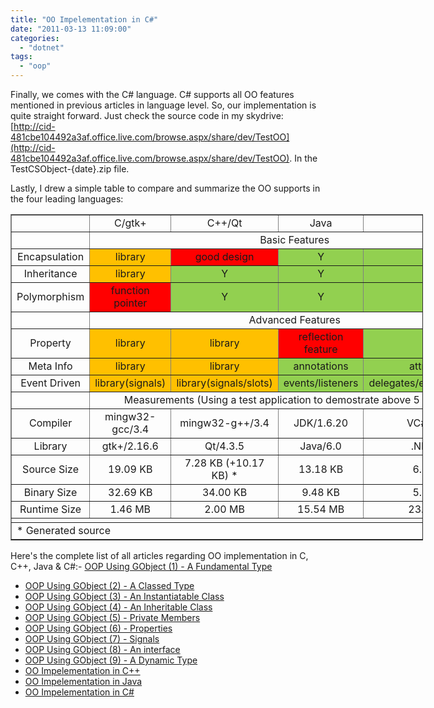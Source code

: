 ```yaml
---
title: "OO Impelementation in C#"
date: "2011-03-13 11:09:00"
categories: 
  - "dotnet"
tags: 
  - "oop"
---
```


Finally, we comes with the C# language. C# supports all OO features mentioned in previous articles in language level. So, our implementation is quite straight forward. Just check the source code in my skydrive: [http://cid-481cbe104492a3af.office.live.com/browse.aspx/share/dev/TestOO](http://cid-481cbe104492a3af.office.live.com/browse.aspx/share/dev/TestOO). In the TestCSObject-{date}.zip file.

Lastly, I drew a simple table to compare and summarize the OO supports in the four leading languages:

<table style="text-align: center; width: 660px;" border="1" cellspacing="0" cellpadding="0"><tbody><tr><td style="width: 120px;"></td><td style="width: 130px;">C/gtk+</td><td style="width: 170px;">C++/Qt</td><td style="width: 130px;">Java</td><td style="width: 170px;">C#</td></tr><tr><td></td><td colspan="4">Basic Features</td></tr><tr><td>Encapsulation</td><td style="background-color: #ffc000;">library</td><td style="background-color: red;">good design</td><td style="background-color: #92d050;">Y</td><td style="background-color: #92d050;">Y</td></tr><tr><td>Inheritance</td><td style="background-color: #ffc000;">library</td><td style="background-color: #92d050;">Y</td><td style="background-color: #92d050;">Y</td><td style="background-color: #92d050;">Y</td></tr><tr><td>Polymorphism</td><td style="background-color: red;">function pointer</td><td style="background-color: #92d050;">Y</td><td style="background-color: #92d050;">Y</td><td style="background-color: #92d050;">Y</td></tr><tr><td></td><td colspan="4">Advanced Features</td></tr><tr><td>Property</td><td style="background-color: #ffc000;">library</td><td style="background-color: #ffc000;">library</td><td style="background-color: red;">reflection feature</td><td style="background-color: #92d050;">Y</td></tr><tr><td>Meta Info</td><td style="background-color: #ffc000;">library</td><td style="background-color: #ffc000;">library</td><td style="background-color: #92d050;">annotations</td><td style="background-color: #92d050;">attributes</td></tr><tr><td>Event Driven</td><td style="background-color: #ffc000;">library(signals)</td><td style="background-color: #ffc000;">library(signals/slots)</td><td style="background-color: #92d050;">events/listeners</td><td style="background-color: #92d050;">delegates/events/handlers</td></tr><tr><td></td><td colspan="4">Measurements (Using a test application to demostrate above 5 features)</td></tr><tr><td>Compiler</td><td>mingw32-gcc/3.4</td><td>mingw32-g++/3.4</td><td>JDK/1.6.20</td><td>VC#/2005</td></tr><tr><td>Library</td><td>gtk+/2.16.6</td><td>Qt/4.3.5</td><td>Java/6.0</td><td>.NET/2.0</td></tr><tr><td>Source Size</td><td>19.09 KB</td><td>7.28 KB (+10.17 KB) *</td><td>13.18 KB</td><td>6.28 KB</td></tr><tr><td>Binary Size</td><td>32.69 KB</td><td>34.00 KB</td><td>9.48 KB</td><td>5.50 KB</td></tr><tr><td>Runtime Size</td><td>1.46 MB</td><td>2.00 MB</td><td>15.54 MB</td><td>23.84 MB</td></tr><tr><td style="text-align: left;" colspan="5"></td></tr><tr><td style="text-align: left;" colspan="5">* Generated source</td></tr></tbody></table>

Here's the complete list of all articles regarding OO implementation in C, C++, Java & C#:- [OOP Using GObject (1) - A Fundamental Type](https://www.gonwan.com/2011/03/11/oop-using-gobject-1-a-fundamental-type/)
- [OOP Using GObject (2) - A Classed Type](https://www.gonwan.com/2011/03/11/oop-using-gobject-2-a-classed-type/)
- [OOP Using GObject (3) - An Instantiatable Class](https://www.gonwan.com/2011/03/11/oop-using-gobject-3-an-instantiatable-class/)
- [OOP Using GObject (4) - An Inheritable Class](https://www.gonwan.com/2011/03/11/oop-using-gobject-4-an-inheritable-class/)
- [OOP Using GObject (5) - Private Members](https://www.gonwan.com/2011/03/11/oop-using-gobject-5-private-members/)
- [OOP Using GObject (6) - Properties](https://www.gonwan.com/2011/03/11/oop-using-gobject-6-properties/)
- [OOP Using GObject (7) - Signals](https://www.gonwan.com/2011/03/11/oop-using-gobject-7-signals/)
- [OOP Using GObject (8) - An interface](https://www.gonwan.com/2011/03/11/oop-using-gobject-8-an-interface/)
- [OOP Using GObject (9) - A Dynamic Type](https://www.gonwan.com/2011/03/12/oop-using-gobject-9-a-dynamic-type/)
- [OO Impelementation in C++](https://www.gonwan.com/2011/03/13/oo-impelementation-in-cpp/)
- [OO Impelementation in Java](https://www.gonwan.com/2011/03/13/oo-impelementation-in-java/)
- [OO Impelementation in C#](https://www.gonwan.com/2011/03/13/oo-impelementation-in-csharp/)
